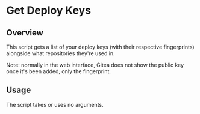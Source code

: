 # Get Deploy Keys

## Overview

This script gets a list of your deploy keys (with their respective fingerprints) alongside what repositories they're used in.

Note: normally in the web interface, Gitea does not show the public key once it's been added, only the fingerprint.

## Usage

The script takes or uses no arguments.
